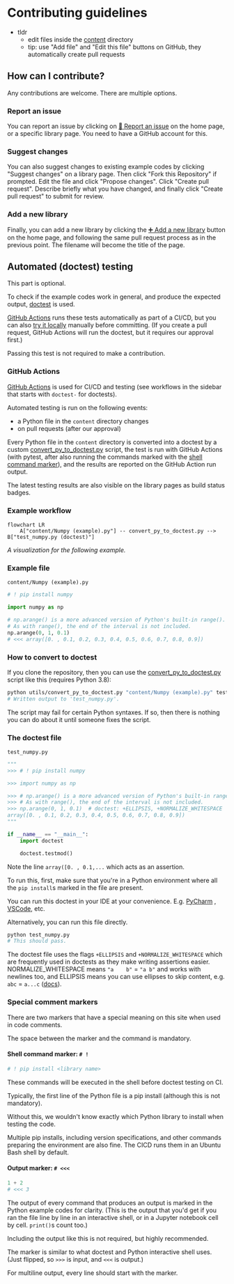 # Contributing guidelines

- tldr
    - edit files inside the [content](https://github.com/gmatt/mnist-in-y-minutes/tree/main/content) directory
    - tip: use "Add file" and "Edit this file" buttons on GitHub, they automatically create pull requests

## How can I contribute?

Any contributions are welcome. There are multiple options.

### Report an issue

You can report an issue by clicking on [💬 Report an issue](https://github.com/gmatt/mnist-in-y-minutes/issues/new)
on the home page, or a specific library page. You need to have a GitHub account for this.

### Suggest changes

You can also suggest changes to existing example codes by clicking "Suggest changes" on a library page. Then click
"Fork this Repository" if prompted. Edit the file and click "Propose changes". Click "Create pull request". Describe
briefly what you have changed, and finally click "Create pull request" to submit for review.

### Add a new library

Finally, you can add a new library by clicking
the [➕ Add a new library](https://github.com/gmatt/mnist-in-y-minutes/new/main?filename=/content/.py) button on the home
page, and following the same pull request process as in the previous point. The filename will become the title of the
page.

## Automated (doctest) testing

This part is optional.

To check if the example codes work in general, and produce the expected
output, [doctest](https://docs.python.org/3/library/doctest.html) is used.

[GitHub Actions](https://github.com/gmatt/mnist-in-y-minutes/actions) runs these tests automatically as part of a CI/CD,
but you can also [try it locally](#how-to-convert-to-doctest) manually before committing. (If you create a pull request,
GitHub Actions will run the doctest, but it requires our approval first.)

Passing this test is not required to make a contribution.

### GitHub Actions

[GitHub Actions](https://github.com/gmatt/mnist-in-y-minutes/actions) is used for CI/CD and testing (see workflows in
the sidebar that starts with `doctest-` for doctests).

Automated testing is run on the following events:

- a Python file in the `content` directory changes
- on pull requests (after our approval)

Every Python file in the `content` directory is converted into a doctest by a
custom [convert_py_to_doctest.py](../utils/convert_py_to_doctest.py) script, the test is run with GitHub Actions (with
pytest, after also running the commands marked with the [shell command marker](#shell-command-marker---)), and the
results are reported on the GitHub Action run output.

The latest testing results are also visible on the library pages as build status badges.

### Example workflow

```mermaid
flowchart LR
    A["content/Numpy (example).py"] -- convert_py_to_doctest.py -->  B["test_numpy.py (doctest)"]
```

*A visualization for the following example.*

### Example file

`content/Numpy (example).py`

```python
# ! pip install numpy

import numpy as np

# np.arange() is a more advanced version of Python's built-in range().
# As with range(), the end of the interval is not included.
np.arange(0, 1, 0.1)
# <<< array([0. , 0.1, 0.2, 0.3, 0.4, 0.5, 0.6, 0.7, 0.8, 0.9])

```

### How to convert to doctest

If you clone the repository, then you can use the [convert_py_to_doctest.py](../utils/convert_py_to_doctest.py) script
like this (requires Python 3.8):

```bash
python utils/convert_py_to_doctest.py "content/Numpy (example).py" test_numpy.py
# Written output to 'test_numpy.py'.
```

The script may fail for certain Python syntaxes. If so, then there is nothing you can do about it until someone fixes
the script.

### The doctest file

`test_numpy.py`

```python
"""
>>> # ! pip install numpy

>>> import numpy as np

>>> # np.arange() is a more advanced version of Python's built-in range().
>>> # As with range(), the end of the interval is not included.
>>> np.arange(0, 1, 0.1)  # doctest: +ELLIPSIS, +NORMALIZE_WHITESPACE
array([0. , 0.1, 0.2, 0.3, 0.4, 0.5, 0.6, 0.7, 0.8, 0.9])
"""

if __name__ == "__main__":
    import doctest

    doctest.testmod()

```

Note the line `array([0. , 0.1,...` which acts as an assertion.

To run this, first, make sure that you're in a Python environment where all the `pip install`s marked in the file are
present.

You can run this doctest in your IDE at your convenience.
E.g. [PyCharm](https://www.jetbrains.com/help/pycharm/performing-tests.html)
, [VSCode](https://code.visualstudio.com/docs/python/testing), etc.

Alternatively, you can run this file directly.

```bash
python test_numpy.py
# This should pass.
```

The doctest file uses the flags `+ELLIPSIS` and `+NORMALIZE_WHITESPACE` which are frequently used in doctests as they
make writing assertions easier. NORMALIZE_WHITESPACE means `"a    b"` = `"a b"` and works with newlines too, and
ELLIPSIS means you can use ellipses to skip content, e.g. `abc`
= `a...c` ([docs](https://docs.python.org/3.11/library/doctest.html#doctest.NORMALIZE_WHITESPACE)).

### Special comment markers

There are two markers that have a special meaning on this site when used in code comments.

The space between the marker and the command is mandatory.

#### Shell command marker: `# ! `

```python
# ! pip install <library name>
```

These commands will be executed in the shell before doctest testing on CI.

Typically, the first line of the Python file is a pip install (although this is not mandatory).

Without this, we wouldn't know exactly which Python library to install when testing the code.

Multiple pip installs, including version specifications, and other commands preparing the environment are also fine. The
CICD runs them in an Ubuntu Bash shell by default.

#### Output marker: `# <<< `

```python
1 + 2
# <<< 3
```

The output of every command that produces an output is marked in the Python example codes for clarity. (This is the
output that you'd get if you ran the file line by line in an interactive shell, or in a Jupyter notebook cell by
cell. `print()`s count too.)

Including the output like this is not required, but highly recommended.

The marker is similar to what doctest and Python interactive shell uses. (Just flipped, so `>>>` is input, and `<<<` is
output.)

For multiline output, every line should start with the marker.
